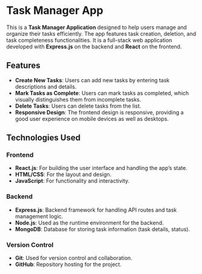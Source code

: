 # Task Manager App

This is a **Task Manager Application** designed to help users manage and organize their tasks efficiently. The app features task creation, deletion, and task completeness functionalities. It is a full-stack web application developed with **Express.js** on the backend and **React** on the frontend.

## Features

- **Create New Tasks**: Users can add new tasks by entering task descriptions and details.
- **Mark Tasks as Complete**: Users can mark tasks as completed, which visually distinguishes them from incomplete tasks.
- **Delete Tasks**: Users can delete tasks from the list.
- **Responsive Design**: The frontend design is responsive, providing a good user experience on mobile devices as well as desktops.

## Technologies Used

### Frontend
- **React.js**: For building the user interface and handling the app’s state.
- **HTML/CSS**: For the layout and design.
- **JavaScript**: For functionality and interactivity.

### Backend
- **Express.js**: Backend framework for handling API routes and task management logic.
- **Node.js**: Used as the runtime environment for the backend.
- **MongoDB**: Database for storing task information (task details, status).

### Version Control
- **Git**: Used for version control and collaboration.
- **GitHub**: Repository hosting for the project.

